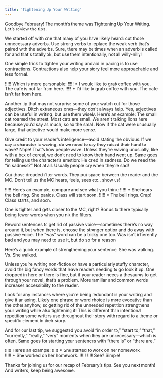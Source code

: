 ```yaml
---
title: 'Tightening Up Your Writing'
---
```


Goodbye February! The month’s theme was Tightening Up Your Writing. Let’s review the tips.

We started off with one that many of you have likely heard: cut those unnecessary adverbs. Use strong verbs to replace the weak verb that’s paired with the adverbs. Sure, there may be times when an adverb is called for and that's totally ok, but use them intentionally, not all willy-nilly! 

One simple trick to tighten your writing and aid in pacing is to use contractions. Contractions also help your story feel more approachable and less formal. 

!!!!! Which is more personable: 
!!!!! * I would like to grab coffee with you. The cafe is not far from here. 
!!!!! * I’d like to grab coffee with you. The cafe isn’t far from here.  

Another tip that may not surprise some of you: watch out for those adjectives. Ditch extraneous ones—they don't always help. Yes, adjectives can be useful in writing, but use them wisely. Here’s an example: The small cat roamed the street. Most cats are small. We aren't talking lions here because you’d say as much, so ax the small. Now if the cat were unusually large, that adjective would make more sense. 

Give credit to your reader’s intelligence—avoid stating the obvious. If we say a character is waving, do we need to say they raised their hand to wave? Nope! That’s how people wave. Unless they’re waving unusually, like with a box of cereal, we don’t need to know their hand went up. Same goes for telling us the character’s emotion: He cried in sadness. Do we need the “in sadness?” Not at all. Usually people cry when they’re sad! 

Cut those dreaded filter words. They put space between the reader and the MC. Don’t tell us the MC hears, feels, sees etc., show us! 

!!!!! Here’s an example, compare and see what you think: 
!!!!! * She hears the bell ring. She panics. Class will start soon. 
!!!!! * The bell rings. Crap! Class starts, and soon. 

One is tighter and gets closer to the MC, right? Bonus to there typically being fewer words when you nix the filters. 

Reword sentences to get rid of passive voice—sometimes there’s no way around it, but when there is, choose the stronger option and do away with passive voice. The “was” word can be a tricky one too. Was isn’t inherently bad and you may need to use it, but do so for a reason. 

Here’s a quick example of strengthening your sentence: She was walking. Vs. She walked.  

Unless you’re writing non-fiction or have a particularly stuffy character, avoid the big fancy words that leave readers needing to go look it up. One dropped in here or there is fine, but if your reader needs a thesaurus to get through your novel, that’s a problem. More familiar and common words increases accessibility to the reader. 

Look for any instances where you’re being redundant in your writing and give it an axing. Likely one phrase or word choice is more evocative than the other anyhow, so getting rid of the unneeded repetition strengthens your writing while also tightening it! This is different than intentional repetition some writers use throughout their story with regard to a theme or specific element in their story.

And for our last tip, we suggested you avoid “in order to,” “start to,” “that,” “currently,” “really,” “very” moments when they are unnecessary—which is often. Same goes for starting your sentences with “there is” or “there are.” 

!!!!! Here’s an example: 
!!!!! * She started to work on her homework.  
!!!!! * She worked on her homework. 
!!!!! 
!!!!! See? Simple!

Thanks for joining us for our recap of February’s tips. See you next month! And writers, keep being awesome.